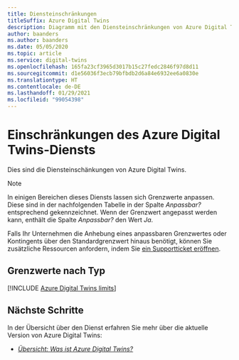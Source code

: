 ```yaml
---
title: Diensteinschränkungen
titleSuffix: Azure Digital Twins
description: Diagramm mit den Diensteinschränkungen von Azure Digital Twins.
author: baanders
ms.author: baanders
ms.date: 05/05/2020
ms.topic: article
ms.service: digital-twins
ms.openlocfilehash: 165fa23cf3965d3017b15c27fedc2846f97d8d11
ms.sourcegitcommit: d1e56036f3ecb79bfbdb2d6a84e6932ee6a0830e
ms.translationtype: HT
ms.contentlocale: de-DE
ms.lasthandoff: 01/29/2021
ms.locfileid: "99054398"
---
```

# <a name="azure-digital-twins-service-limits"></a>Einschränkungen des Azure Digital Twins-Diensts

Dies sind die Diensteinschänkungen von Azure Digital Twins.

> [!NOTE]
> In einigen Bereichen dieses Diensts lassen sich Grenzwerte anpassen. Diese sind in der nachfolgenden Tabelle in der Spalte *Anpassbar?* entsprechend gekennzeichnet. Wenn der Grenzwert angepasst werden kann, enthält die Spalte *Anpassbar?* den Wert *Ja*.
>
> Falls Ihr Unternehmen die Anhebung eines anpassbaren Grenzwertes oder Kontingents über den Standardgrenzwert hinaus benötigt, können Sie zusätzliche Ressourcen anfordern, indem Sie [ein Supportticket eröffnen](https://ms.portal.azure.com/#blade/Microsoft_Azure_Support/HelpAndSupportBlade/newsupportrequest).

## <a name="limits-by-type"></a>Grenzwerte nach Typ

[!INCLUDE [Azure Digital Twins limits](../../includes/digital-twins-limits.md)]

## <a name="next-steps"></a>Nächste Schritte

In der Übersicht über den Dienst erfahren Sie mehr über die aktuelle Version von Azure Digital Twins:
* [*Übersicht: Was ist Azure Digital Twins?*](overview.md)
